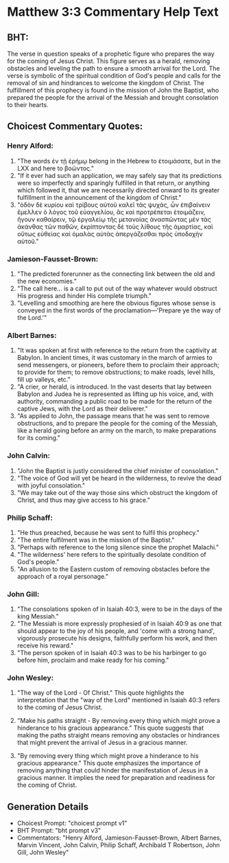# Matthew 3:3 Commentary Help Text

## BHT:
The verse in question speaks of a prophetic figure who prepares the way for the coming of Jesus Christ. This figure serves as a herald, removing obstacles and leveling the path to ensure a smooth arrival for the Lord. The verse is symbolic of the spiritual condition of God's people and calls for the removal of sin and hindrances to welcome the kingdom of Christ. The fulfillment of this prophecy is found in the mission of John the Baptist, who prepared the people for the arrival of the Messiah and brought consolation to their hearts.

## Choicest Commentary Quotes:
### Henry Alford:
1. "The words ἐν τῇ ἐρήμῳ belong in the Hebrew to ἑτοιμάσατε, but in the LXX and here to βοῶντος." 
2. "If it ever had such an application, we may safely say that its predictions were so imperfectly and sparingly fulfilled in that return, or anything which followed it, that we are necessarily directed onward to its greater fulfillment in the announcement of the kingdom of Christ."
3. "ὁδὸν δὲ κυρίου καὶ τρίβους αὐτοῦ καλεῖ τὰς ψυχάς, ὧν ἐπιβαίνειν ἔμελλεν ὁ λόγος τοῦ εὐαγγελίου, ἃς καὶ προτρέπεται ἑτοιμάζειν, ἤγουν καθαίρειν, τῷ ἐργαλείῳ τῆς μετανοίας ἀνασπῶντας μὲν τὰς ἀκάνθας τῶν παθῶν, ἐκρίπτοντας δὲ τοὺς λίθους τῆς ἁμαρτίας, καὶ οὕτως εὐθείας καὶ ὁμαλὰς αὐτὰς ἀπεργάζεσθαι πρὸς ὑποδοχὴν αὐτοῦ."

### Jamieson-Fausset-Brown:
1. "The predicted forerunner as the connecting link between the old and the new economies."
2. "The call here... is a call to put out of the way whatever would obstruct His progress and hinder His complete triumph."
3. "Levelling and smoothing are here the obvious figures whose sense is conveyed in the first words of the proclamation—'Prepare ye the way of the Lord.'"

### Albert Barnes:
1. "It was spoken at first with reference to the return from the captivity at Babylon. In ancient times, it was customary in the march of armies to send messengers, or pioneers, before them to proclaim their approach; to provide for them; to remove obstructions; to make roads, level hills, fill up valleys, etc."
2. "A crier, or herald, is introduced. In the vast deserts that lay between Babylon and Judea he is represented as lifting up his voice, and, with authority, commanding a public road to be made for the return of the captive Jews, with the Lord as their deliverer."
3. "As applied to John, the passage means that he was sent to remove obstructions, and to prepare the people for the coming of the Messiah, like a herald going before an army on the march, to make preparations for its coming."

### John Calvin:
1. "John the Baptist is justly considered the chief minister of consolation."
2. "The voice of God will yet be heard in the wilderness, to revive the dead with joyful consolation."
3. "We may take out of the way those sins which obstruct the kingdom of Christ, and thus may give access to his grace."

### Philip Schaff:
1. "He thus preached, because he was sent to fulfil this prophecy."
2. "The entire fulfilment was in the mission of the Baptist."
3. "Perhaps with reference to the long silence since the prophet Malachi."
4. "The wilderness' here refers to the spiritually desolate condition of God's people."
5. "An allusion to the Eastern custom of removing obstacles before the approach of a royal personage."

### John Gill:
1. "The consolations spoken of in Isaiah 40:3, were to be in the days of the king Messiah." 
2. "The Messiah is more expressly prophesied of in Isaiah 40:9 as one that should appear to the joy of his people, and 'come with a strong hand', vigorously prosecute his designs, faithfully perform his work, and then receive his reward."
3. "The person spoken of in Isaiah 40:3 was to be his harbinger to go before him, proclaim and make ready for his coming."

### John Wesley:
1. "The way of the Lord - Of Christ." This quote highlights the interpretation that the "way of the Lord" mentioned in Isaiah 40:3 refers to the coming of Jesus Christ. 

2. "Make his paths straight - By removing every thing which might prove a hinderance to his gracious appearance." This quote suggests that making the paths straight means removing any obstacles or hindrances that might prevent the arrival of Jesus in a gracious manner.

3. "By removing every thing which might prove a hinderance to his gracious appearance." This quote emphasizes the importance of removing anything that could hinder the manifestation of Jesus in a gracious manner. It implies the need for preparation and readiness for the coming of Christ.


## Generation Details
- Choicest Prompt: "choicest prompt v1"
- BHT Prompt: "bht prompt v3"
- Commentators: "Henry Alford, Jamieson-Fausset-Brown, Albert Barnes, Marvin Vincent, John Calvin, Philip Schaff, Archibald T Robertson, John Gill, John Wesley"
